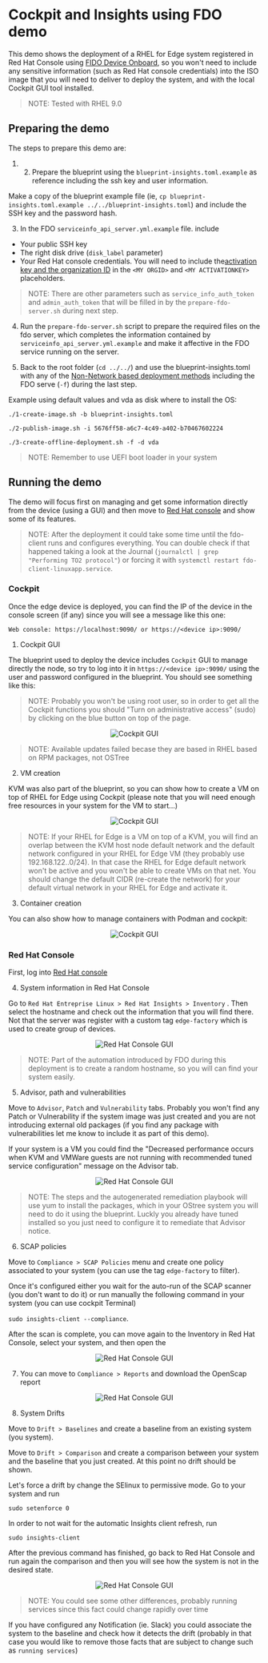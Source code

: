# Cockpit and Insights using FDO demo

This demo shows the deployment of a RHEL for Edge system registered in Red Hat Console using [FIDO Device Onboard](https://fidoalliance.org/intro-to-fido-device-onboard/), so you won't need to include any sensitive information (such as Red Hat console credentials) into the ISO image that you will need to deliver to deploy the system, and with the local Cockpit GUI tool installed.

> NOTE: Tested with RHEL 9.0

## Preparing the demo

The steps to prepare this demo are:

1) 2) Prepare the blueprint using the `blueprint-insights.toml.example` as reference including the ssh key and user information.

Make a copy of the blueprint example file (ie, `cp blueprint-insights.toml.example ../../blueprint-insights.toml`) and include the SSH key and the password hash.


3) In the FDO `serviceinfo_api_server.yml.example` file. include
* Your public SSH key
* The right disk drive (`disk_label` parameter) 
* Your Red Hat console credentials. You will need to include the[activation key and the organization ID](https://access.redhat.com/articles/3047431) in the `<MY ORGID>` and `<MY ACTIVATIONKEY>` placeholders.

> NOTE: There are other parameters such as `service_info_auth_token` and `admin_auth_token` that will be filled in by the `prepare-fdo-server.sh` during next step.


4) Run the `prepare-fdo-server.sh` script to prepare the required files on the fdo server, which completes the information contained by `serviceinfo_api_server.yml.example` and make it affective in the FDO service running on the server. 


5) Back to the root folder (`cd ../../`) and use the blueprint-insights.toml with any of the [Non-Network based deployment methods](https://github.com/luisarizmendi/rhel-edge-quickstart#non-network-based-deployment) including the FDO serve (`-f`) during the last step.

Example using default values and vda as disk where to install the OS:

```
./1-create-image.sh -b blueprint-insights.toml

./2-publish-image.sh -i 5676ff58-a6c7-4c49-a402-b70467602224

./3-create-offline-deployment.sh -f -d vda
```

> NOTE: Remember to use UEFI boot loader in your system



## Running the demo

The demo will focus first on managing and get some information directly from the device (using a GUI) and then move to [Red Hat console](https://console.redhat.com) and show some of its features. 

> NOTE: After the deployment it could take some time until the fdo-client runs and configures everything. You can double check if that happened taking a look at the Journal (`journalctl | grep "Performing TO2 protocol"`) or forcing it with `systemctl restart fdo-client-linuxapp.service`.


### Cockpit

Once the edge device is deployed, you can find the IP of the device in the console screen (if any) since you will see a message like this one:

`Web console: https://localhost:9090/ or https://<device ip>:9090/ `

1) Cockpit GUI

The blueprint used to deploy the device includes `Cockpit` GUI to manage directly the node, so try to log into it in `https://<device ip>:9090/` using the user and password configured in the blueprint. You should see something like this:

> NOTE: Probably you won't be using root user, so in order to get all the Cockpit functions you should "Turn on administrative access" (sudo) by clicking on the blue button on top of the page.

<p align="center">  <img src="../../doc/demos/fdo-insights-cockpit/cockpit-overview.png" alt="Cockpit GUI"/></p>

> NOTE: Available updates failed becase they are based in RHEL based on RPM packages, not OSTree


2) VM creation

KVM was also part of the blueprint, so you can show how to create a VM on top of RHEL for Edge using Cockpit (please note that you will need enough free resources in your system for the VM to start...)

<p align="center">  <img src="../../doc/demos/fdo-insights-cockpit/cockpit-vm.png" alt="Cockpit GUI"/></p>


> NOTE: If your RHEL for Edge is a VM on top of a KVM, you will find an overlap between the KVM host node default network and the default network configured in your RHEL for Edge VM (they probably use 192.168.122..0/24). In that case the RHEL for Edge default network won't be active and you won't be able to create VMs on that net. You should change the default CIDR (re-create the network) for your default virtual network in your RHEL for Edge and activate it. 


3) Container creation

You can also show how to manage containers with Podman and cockpit:

<p align="center">  <img src="../../doc/demos/fdo-insights-cockpit/cockpit-podman.png" alt="Cockpit GUI"/></p>


### Red Hat Console

First, log into [Red Hat console](https://console.redhat.com)

4) System information in Red Hat Console 

Go to `Red Hat Entreprise Linux > Red Hat Insights > Inventory` . Then select the hostname and check out the information that you will find there. Not that the server was register with a custom tag `edge-factory` which is used to create group of devices.

<p align="center">  <img src="../../doc/demos/fdo-insights-cockpit/console-inventory.png" alt="Red Hat Console GUI"/></p>


> NOTE: Part of the automation introduced by FDO during this deployment is to create a random hostname, so you will can find your system easily.

5) Advisor, path and vulnerabilities

Move to `Advisor`, `Patch` and `Vulnerability` tabs. Probably you won't find any Patch or Vulnerability if the system image was just created and you are not introducing external old packages (if you find any package with vulnerabilities let me know to include it as part of this demo). 

If your system is a VM you could find the "Decreased performance occurs when KVM and VMWare guests are not running with recommended tuned service configuration" message on the Advisor tab.

<p align="center">  <img src="../../doc/demos/fdo-insights-cockpit/console-advisor.png" alt="Red Hat Console GUI"/></p>

> NOTE: The steps and the autogenerated remediation playbook will use yum to install the packages, which in your OStree system you will need to do it using the blueprint. Luckly you already have tuned installed so you just need to configure it to remediate that Advisor notice.

6) SCAP policies

Move to `Compliance > SCAP Policies` menu and create one policy associated to your system (you can use the tag `edge-factory` to filter). 

Once it's configured either you wait for the auto-run of the SCAP scanner (you don't want to do it) or run manually the following command in your system (you can use cockpit Terminal) 

`sudo insights-client --compliance`. 

After the scan is complete, you can move again to the Inventory in Red Hat Console, select your system, and then open the  


<p align="center">  <img src="../../doc/demos/fdo-insights-cockpit/console-compliance.png" alt="Red Hat Console GUI"/></p>

7) You can move to `Compliance > Reports` and download the OpenScap report

<p align="center">  <img src="../../doc/demos/fdo-insights-cockpit/console-report.png" alt="Red Hat Console GUI"/></p>


8) System Drifts

Move to `Drift > Baselines` and create a baseline from an existing system (you system).

Move to `Drift > Comparison` and create a comparison between your system and the baseline that you just created. At this point no drift should be shown. 

Let's force a drift by change the SElinux to permissive mode. Go to your system and run

`sudo setenforce 0`

In order to not wait for the automatic Insights client refresh, run 

`sudo insights-client` 

After the previous command has finished, go back to Red Hat Console and run again the comparison and then you will see how the system is not in the desired state.

<p align="center">  <img src="../../doc/demos/fdo-insights-cockpit/console-drift.png" alt="Red Hat Console GUI"/></p>

> NOTE: You could see some other differences, probably running services since this fact could change rapidly over time

If you have configured any Notification (ie. Slack) you could associate the system to the baseline and check how it detects the drift (probably in that case you would like to remove those facts that are subject to change such as `running services`)



